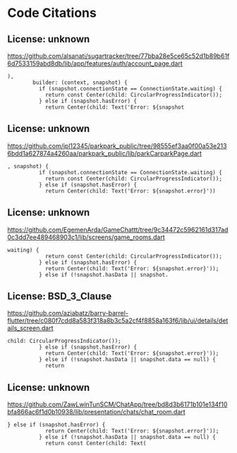 # Code Citations

## License: unknown
https://github.com/alsanati/sugartracker/tree/77bba28e5ce65c52d1b89b61f6d7533159abd8db/lib/app/features/auth/account_page.dart

```
),
        builder: (context, snapshot) {
          if (snapshot.connectionState == ConnectionState.waiting) {
            return const Center(child: CircularProgressIndicator());
          } else if (snapshot.hasError) {
            return Center(child: Text('Error: ${snapshot
```


## License: unknown
https://github.com/jpl12345/parkpark_public/tree/98555ef3aa0f00a53e2136bdd1a627874a4260aa/parkpark_public/lib/parkCarparkPage.dart

```
, snapshot) {
          if (snapshot.connectionState == ConnectionState.waiting) {
            return const Center(child: CircularProgressIndicator());
          } else if (snapshot.hasError) {
            return Center(child: Text('Error: ${snapshot.error}'))
```


## License: unknown
https://github.com/EgemenArda/GameChattt/tree/9c34472c5962161d317ad0c3dd7ee489468903c1/lib/screens/game_rooms.dart

```
waiting) {
            return const Center(child: CircularProgressIndicator());
          } else if (snapshot.hasError) {
            return Center(child: Text('Error: ${snapshot.error}'));
          } else if (!snapshot.hasData || snapshot.
```


## License: BSD_3_Clause
https://github.com/aziabatz/barry-barrel-flutter/tree/c080f7cdd8a583f318a8b3c5a2cf4f8858a163f6/lib/ui/details/details_screen.dart

```
child: CircularProgressIndicator());
          } else if (snapshot.hasError) {
            return Center(child: Text('Error: ${snapshot.error}'));
          } else if (!snapshot.hasData || snapshot.data == null) {
            return
```


## License: unknown
https://github.com/ZawLwinTunSCM/ChatApp/tree/bd8d3b6171b101e134f10bfa866ac6f1d0b10938/lib/presentation/chats/chat_room.dart

```
} else if (snapshot.hasError) {
            return Center(child: Text('Error: ${snapshot.error}'));
          } else if (!snapshot.hasData || snapshot.data == null) {
            return const Center(child: Text(
```

